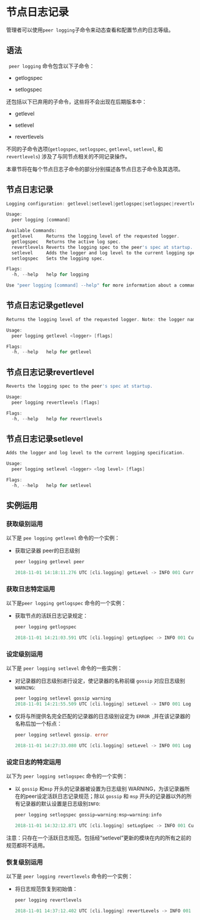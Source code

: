 #  节点日志记录

管理者可以使用`peer logging`子命令来动态查看和配置节点旳日志等级。



## 语法

` peer logging` 命令包含以下子命令：

* getlogspec

* setlogspec



还包括以下已弃用的子命令，这些将不会出现在后期版本中：



* getlevel

* setlevel

* revertlevels

  

不同的子命令选项(`getlogspec`, `setlogspec`, `getlevel`, `setlevel`, 和`revertlevels`) 涉及了与同节点相关的不同记录操作。



本章节将在每个节点日志子命令的部分分别描述各节点日志子命令及其选项。



## 节点日志记录

```go
Logging configuration: getlevel|setlevel|getlogspec|setlogspec|revertlevels.

Usage:
  peer logging [command]

Available Commands:
  getlevel     Returns the logging level of the requested logger.
  getlogspec   Returns the active log spec.
  revertlevels Reverts the logging spec to the peer's spec at startup.
  setlevel     Adds the logger and log level to the current logging spec.
  setlogspec   Sets the logging spec.

Flags:
  -h, --help   help for logging

Use "peer logging [command] --help" for more information about a command.
```



## 节点日志记录getlevel

```go
Returns the logging level of the requested logger. Note: the logger name should exactly match the name that is displayed in the logs.

Usage:
  peer logging getlevel <logger> [flags]

Flags:
  -h, --help   help for getlevel
```



## 节点日志记录revertlevel

```go
Reverts the logging spec to the peer's spec at startup.

Usage:
  peer logging revertlevels [flags]

Flags:
  -h, --help   help for revertlevels
```



## 节点日志记录setlevel

```go
Adds the logger and log level to the current logging specification.

Usage:
  peer logging setlevel <logger> <log level> [flags]

Flags:
  -h, --help   help for setlevel
```



## 实例运用

### 获取级别运用

以下是 `pee logging getlevel` 命令的一个实例：

* 获取记录器 peer的日志级别

  ```go
  peer logging getlevel peer
  
  2018-11-01 14:18:11.276 UTC [cli.logging] getLevel -> INFO 001 Current log level for logger 'peer': INFO
  ```

  

### 获取日志特定运用

以下是`peer logging getlogspec` 命令的一个实例：

* 获取节点的活跃日志记录规定：

  ```go
  peer logging getlogspec
  
  2018-11-01 14:21:03.591 UTC [cli.logging] getLogSpec -> INFO 001 Current logging spec: info
  ```

  

### 设定级别运用

以下是 `peer logging setlevel` 命令的一些实例：

* 对记录器的日志级别进行设定，使记录器的名称前缀 `gossip`  对应日志级别 `WARNING`: 

  ```go
  peer logging setlevel gossip warning
  2018-11-01 14:21:55.509 UTC [cli.logging] setLevel -> INFO 001 Log level set for logger name/prefix 'gossip': WARNING
  ```

  

* 仅将与所提供名完全匹配的记录器的日志级别设定为 `ERROR `,并在该记录器的名称后加一个标点：

  ```go
  peer logging setlevel gossip. error
  
  2018-11-01 14:27:33.080 UTC [cli.logging] setLevel -> INFO 001 Log level set for logger name/prefix 'gossip.': ERROR
  ```

  

### 设定日志的特定运用

以下为 `peer logging setlogspec` 命令的一个实例：

* 以 `gossip` 和`msp` 开头的记录器被设置为日志级别 WARNING，为该记录器所在的peer设定活跃日志记录规范；除以 `gossip` 和 `msp` 开头的记录器以外的所有记录器的默认设置是日志级别`INFO`:

  ```go
  peer logging setlogspec gossip=warning:msp=warning:info
  
  2018-11-01 14:32:12.871 UTC [cli.logging] setLogSpec -> INFO 001 Current logging spec set to: gossip=warning:msp=warning:info
  ```

  

注意：只存在一个活跃日志规范。包括经“setlevel”更新的模块在内的所有之前的规范都将不适用。

### 恢复级别运用

以下是 `peer logging revertlevels` 命令的一个实例：

* 将日志规范恢复到初始值：

  ```go
  peer logging revertlevels
  
  2018-11-01 14:37:12.402 UTC [cli.logging] revertLevels -> INFO 001 Logging spec reverted to the peer's spec at startup.
  ```

  